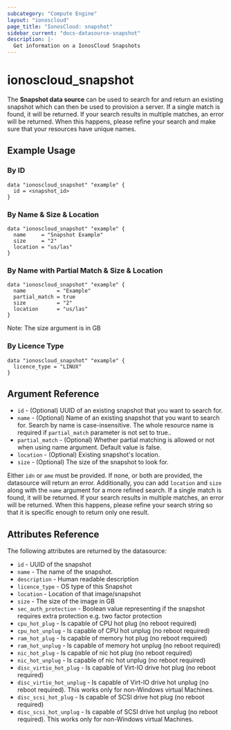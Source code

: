 ```yaml
---
subcategory: "Compute Engine"
layout: "ionoscloud"
page_title: "IonosCloud: snapshot"
sidebar_current: "docs-datasource-snapshot"
description: |-
  Get information on a IonosCloud Snapshots
---
```


# ionoscloud\_snapshot

The **Snapshot data source** can be used to search for and return an existing snapshot which can then be used to provision a server. 
If a single match is found, it will be returned. If your search results in multiple matches, an error will be returned.
When this happens, please refine your search and make sure that your resources have unique names.

## Example Usage

### By ID
```hcl
data "ionoscloud_snapshot" "example" {
  id = <snapshot_id>
}
```

### By Name & Size & Location
```hcl
data "ionoscloud_snapshot" "example" {
  name     = "Snapshot Example"
  size     = "2"
  location = "us/las"
}
```

### By Name with Partial Match & Size & Location
```hcl
data "ionoscloud_snapshot" "example" {
  name          = "Example"
  partial_match = true
  size          = "2"
  location      = "us/las"
}
```
Note: The size argument is in GB

### By Licence Type
```hcl
data "ionoscloud_snapshot" "example" {
  licence_type = "LINUX"
}
```

## Argument Reference

 * `id` - (Optional) UUID of an existing snapshot that you want to search for.
 * `name` - (Optional) Name of an existing snapshot that you want to search for. Search by name is case-insensitive. The whole resource name is required if `partial_match` parameter is not set to true..
 * `partial_match` - (Optional) Whether partial matching is allowed or not when using name argument. Default value is false.
 * `location` - (Optional) Existing snapshot's location.
 * `size` - (Optional) The size of the snapshot to look for.

Either `idn` or `ame` must be provided. If none, or both are provided, the datasource will return an error. 
Additionally, you can add `location` and `size` along with the `name` argument for a more refined search.
If a single match is found, it will be returned. If your search results in multiple matches, an error will be returned.
When this happens, please refine your search string so that it is specific enough to return only one result.

## Attributes Reference

The following attributes are returned by the datasource:

* `id` - UUID of the snapshot
* `name` - The name of the snapshot.
* `description` - Human readable description
* `licence_type` - OS type of this Snapshot
* `location` - Location of that image/snapshot
* `size` - The size of the image in GB
* `sec_auth_protection` - Boolean value representing if the snapshot requires extra protection e.g. two factor protection
* `cpu_hot_plug` -  Is capable of CPU hot plug (no reboot required)
* `cpu_hot_unplug` -  Is capable of CPU hot unplug (no reboot required)
* `ram_hot_plug` -  Is capable of memory hot plug (no reboot required)
* `ram_hot_unplug` -  Is capable of memory hot unplug (no reboot required)
* `nic_hot_plug` -  Is capable of nic hot plug (no reboot required)
* `nic_hot_unplug` -  Is capable of nic hot unplug (no reboot required)
* `disc_virtio_hot_plug` -  Is capable of Virt-IO drive hot plug (no reboot required)
* `disc_virtio_hot_unplug` -  Is capable of Virt-IO drive hot unplug (no reboot required). This works only for non-Windows virtual Machines.
* `disc_scsi_hot_plug` -  Is capable of SCSI drive hot plug (no reboot required)
* `disc_scsi_hot_unplug` -  Is capable of SCSI drive hot unplug (no reboot required). This works only for non-Windows virtual Machines.
